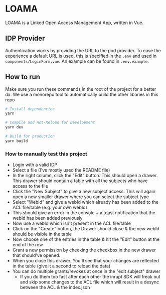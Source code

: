 # LOAMA

LOAMA is a Linked Open Access Management App, written in Vue.

## IDP Provider

Authentication works by providing the URL to the pod provider. To ease the experience a default URL is used, this is specified in the `.env` and used in `components/LoginForm.vue`. An example can be found in `.env.example`.

## How to run

Make sure you run these commands in the root of the project for a better dx. We use a monorepo tool to automatically build the other libaries in this repo

```sh
# Install dependencies
yarn

# Compile and Hot-Reload for Development
yarn dev

# Build for production
yarn build

```

### How to manually test this project
- Login with a valid IDP
- Select a file (I've mostly used the README file)
- In the right column, click the "Edit" button. This should open a drawer. 
  This drawer should contain a table with all the subjects who have access to the file
- Click the "New Subject" to give a new subject access. This will again open a new smaller drawer where you can select the subject type
- Select "WebId" and give a webId which already has been added to the ACL file/table (e.g. your own webId)
- This should give an error in the console + a toast notification that the webId has been added previously
- Now use a webId which isn't present in the ACL file/table
- Click on the "Create" button, the Drawer should close & the new webId should be visible in the table
- Now choose one of the entries in the table & hit the "Edit" button at the end of the row
- Grant a new permission by checking the checkbox in the new drawer that should've opened.
- When you close this drawer. You'll see that your changes are reflected in the table (give it a second to reload the data)
- You can do multiple grants/revokes at once in the "edit subject" drawer
  - If you do them too fast after each other the inrupt SDK will freak out and skip some changes to the ACL file which will result in a desync between the ACL & the index.json
